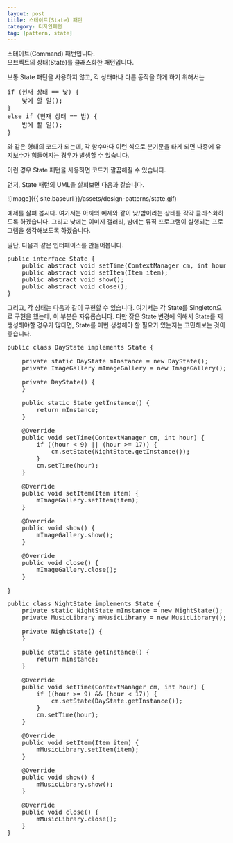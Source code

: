```yaml
---
layout: post
title: 스테이트(State) 패턴
category: 디자인패턴
tag: [pattern, state]
---
```


스테이트(Command) 패턴입니다.  
오브젝트의 상태(State)를 클래스화한 패턴입니다. 

보통 State 패턴을 사용하지 않고, 각 상태마나 다른 동작을 하게 하기 위해서는

<pre class="prettyprint">
if (현재 상태 == 낮) {
	낮에 할 일();
}	
else if (현재 상태 == 밤) {
	밤에 할 일();
}
</pre>

와 같은 형태의 코드가 되는데, 각 함수마다 이런 식으로 분기문을 타게 되면 
나중에 유지보수가 힘들어지는 경우가 발생할 수 있습니다. 

이런 경우 State 패턴을 사용하면 코드가 깔끔해질 수 있습니다.

먼저, State 패턴의 UML을 살펴보면 다음과 같습니다.

![Image]({{ site.baseurl }}/assets/design-patterns/state.gif) 

예제를 살펴 봅시다. 여기서는 아까의 예제와 같이 낮/밤이라는 상태를 각각
클래스화하도록 하겠습니다. 
그리고 낮에는 이미지 갤러리, 밤에는 뮤직 프로그램이 실행되는 프로그램을 생각해보도록 하겠습니다.

일단, 다음과 같은 인터페이스를 만들어봅니다. 
<pre class="prettyprint">
public interface State {
	public abstract void setTime(ContextManager cm, int hour);	
	public abstract void setItem(Item item);					 
	public abstract void show();								
	public abstract void close();
}
</pre>

그리고, 각 상태는 다음과 같이 구현할 수 있습니다.
여기서는 각 State를 Singleton으로 구현을 했는데, 이 부분은 자유롭습니다.
다만 잦은 State 변경에 의해서 State를 재생성해야할 경우가 많다면, State를 
매번 생성해야 할 필요가 있는지는 고민해보는 것이 좋습니다.

<pre class="prettyprint">
public class DayState implements State {

	private static DayState mInstance = new DayState();
	private ImageGallery mImageGallery = new ImageGallery();

	private DayState() {
	}

	public static State getInstance() {
		return mInstance;
	}

	@Override
	public void setTime(ContextManager cm, int hour) {
		if ((hour < 9) || (hour >= 17)) {
			cm.setState(NightState.getInstance());
		}
		cm.setTime(hour);
	}

	@Override
	public void setItem(Item item) {
		mImageGallery.setItem(item);
	}

	@Override
	public void show() {
		mImageGallery.show();
	}

	@Override
	public void close() {
		mImageGallery.close();
	}

}
</pre>

<pre class="prettyprint">
public class NightState implements State {
	private static NightState mInstance = new NightState();
	private MusicLibrary mMusicLibrary = new MusicLibrary();

	private NightState() {
	}

	public static State getInstance() {
		return mInstance;
	}

	@Override
	public void setTime(ContextManager cm, int hour) {
		if ((hour >= 9) && (hour < 17)) {
			cm.setState(DayState.getInstance());
		}
		cm.setTime(hour);
	}

	@Override
	public void setItem(Item item) {
		mMusicLibrary.setItem(item);
	}

	@Override
	public void show() {
		mMusicLibrary.show();
	}

	@Override
	public void close() {
		mMusicLibrary.close();
	}
}
</pre>